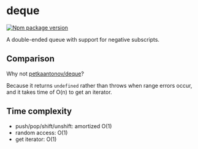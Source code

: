 # deque

[![Npm package version](https://flat.badgen.net/npm/v/@zimtsui/deque)](https://www.npmjs.com/package/@zimtsui/deque)

A double-ended queue with support for negative subscripts.

## Comparison

Why not [petkaantonov/deque](https://github.com/petkaantonov/deque)?

Because it returns `undefined` rather than throws when range errors occur, and it takes time of O(n) to get an iterator.

## Time complexity

- push/pop/shift/unshift: amortized O(1)
- random access: O(1)
- get iterator: O(1)
